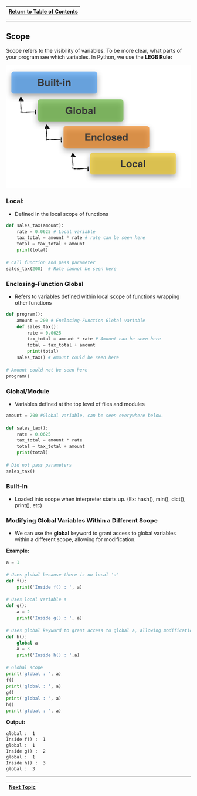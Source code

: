 |[Return to Table of Contents](/00-Table-of-Contents.md)|
|---|

---

## Scope

Scope refers to the visibility of variables. To be more clear, what parts of your program see which variables. In Python, we use the  **LEGB Rule:**

![](/assets/scope_resolution_1.png)

### Local:

* Defined in the local scope of functions

```python
def sales_tax(amount):
    rate = 0.0625 # Local variable
    tax_total = amount * rate # rate can be seen here
    total = tax_total + amount
    print(total)

# Call function and pass parameter
sales_tax(200)  # Rate cannot be seen here
```

### Enclosing-Function Global

* Refers to variables defined within local scope of functions wrapping other functions

```python
def program():
    amount = 200 # Enclosing-Function Global variable
    def sales_tax():
        rate = 0.0625
        tax_total = amount * rate # Amount can be seen here
        total = tax_total + amount
        print(total)
    sales_tax() # Amount could be seen here

# Amount could not be seen here
program()
```

### Global/Module

* Variables defined at the top level of files and modules

```python
amount = 200 #Global variable, can be seen everywhere below. 

def sales_tax():
    rate = 0.0625
    tax_total = amount * rate
    total = tax_total + amount
    print(total)

# Did not pass parameters
sales_tax()
```

### Built-In

* Loaded into scope when interpreter starts up. \(Ex: hash\(\), min\(\), dict\(\), print\(\), etc\)

### Modifying Global Variables Within a Different Scope

* We can use the **global** keyword to grant access to global variables within a different scope, allowing for modification. 

**Example:**

```python
a = 1

# Uses global because there is no local 'a'
def f():
    print('Inside f() : ', a)

# Uses local variable a
def g():    
    a = 2
    print('Inside g() : ', a)

# Uses global keyword to grant access to global a, allowing modification
def h():    
    global a
    a = 3
    print('Inside h() : ',a)

# Global scope
print('global : ', a)
f()
print('global : ', a)
g()
print('global : ', a)
h()
print('global : ', a)
```

**Output:**

```text
global :  1
Inside f() :  1
global :  1
Inside g() :  2
global :  1
Inside h() :  3
global :  3
```

---

|[Next Topic](/04_functions/02_user_functions.md)|
|---|
